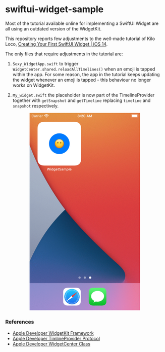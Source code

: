 # swiftui-widget-sample

Most of the tutorial available online for implementing a SwiftUI Widget are all using an outdated version of the WidgetKit.

This repository reports few adjustments to the well-made tutorial of Kilo Loco, [Creating Your First SwiftUI Widget | iOS 14](https://www.youtube.com/watch?v=wOrkcdeui4U).

The only files that require adjustments in the tutorial are:

1) `Sexy_WidgetApp.swift` to trigger `WidgetCenter.shared.reloadAllTimelines()` when an emoji is tapped within the app. For some reason, the app in the tutorial keeps updating the widget whenever an emoji is tapped - this behaviour no longer works on WidgetKit.

2) `My_widget.swift` the placeholder is now part of the TimelineProvider together with `getSnapshot` and `getTimeline` replacing `timeline` and `snapshot` respectively.

<p align="center">
  <img src="demo.gif" width="350"/>
</p>

### References

* [Apple Developer WidgetKit Framework](https://developer.apple.com/documentation/widgetkit#Overview) 
* [Apple Developer TimlineProvider Protocol](https://developer.apple.com/documentation/widgetkit/timelineprovider)
* [Apple Developer WidgetCenter Class](https://developer.apple.com/documentation/widgetkit/widgetcenter)